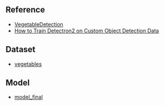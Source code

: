 ## Reference
* [VegetableDetection](https://github.com/BourneZ130/VegetableDetection)
* [How to Train Detectron2 on Custom Object Detection Data](https://blog.roboflow.com/how-to-train-detectron2/)

## Dataset
* [vegetables](https://drive.google.com/file/d/125dDGb8znfHF5tw2ZZT05FMcfnFDNhiz/view?usp=sharing)

## Model
* [model_final](https://drive.google.com/file/d/1FsAMvzCvsvZuGV_xVrrNQ6ParR-jelad/view?usp=sharing)
